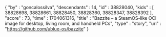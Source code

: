 {
  "by" : "goncalossilva",
  "descendants" : 14,
  "id" : 38828040,
  "kids" : [ 38828698, 38828661, 38828450, 38828360, 38828347, 38828392 ],
  "score" : 73,
  "time" : 1704061316,
  "title" : "Bazzite – a SteamOS-like OCI image for desktop, living room, and handheld PCs",
  "type" : "story",
  "url" : "https://github.com/ublue-os/bazzite"
}

